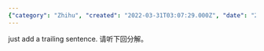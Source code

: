 ```yaml
---
{"category": "Zhihu", "created": "2022-03-31T03:07:29.000Z", "date": "2022-03-31 03:07:29", "description": "This article discusses the process of converting partial content from Zhihu, a Chinese Q&A platform, and seeks assistance in listening to an upcoming explanation.", "modified": "2022-08-18T14:17:39.435Z", "tags": ["circumvention", "idea", "information gathering", "pyjom", "text sources"], "title": "Converting partial Zhihu viral content"}
---
```

just add a trailing sentence.
请听下回分解。